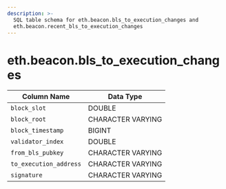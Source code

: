 ```yaml
---
description: >-
  SQL table schema for eth.beacon.bls_to_execution_changes and
  eth.beacon.recent_bls_to_execution_changes
---
```


# eth.beacon.bls\_to\_execution\_changes

| Column Name            | Data Type         |
| ---------------------- | ----------------- |
| `block_slot`           | DOUBLE            |
| `block_root`           | CHARACTER VARYING |
| `block_timestamp`      | BIGINT            |
| `validator_index`      | DOUBLE            |
| `from_bls_pubkey`      | CHARACTER VARYING |
| `to_execution_address` | CHARACTER VARYING |
| `signature`            | CHARACTER VARYING |
